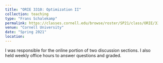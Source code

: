 ```yaml
---
title: "ORIE 3310: Optimization II"
collection: teaching
type: "Frans Schalekamp"
permalink: https://classes.cornell.edu/browse/roster/SP21/class/ORIE/3310
venue: "Cornell University"
date: "Spring 2021"
location:
---
```


I was responsible for the online portion of two discussion sections. I also held weekly office hours to answer questions and graded.